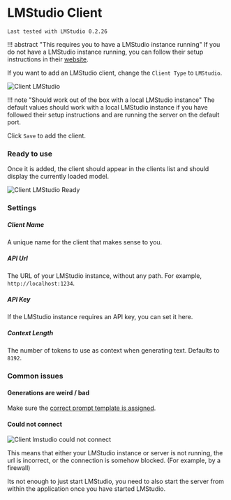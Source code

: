 # LMStudio Client
`Last tested with LMStudio 0.2.26`

!!! abstract "This requires you to have a LMStudio instance running"
    If you do not have a LMStudio instance running, you can follow their setup instructions 
    in their [website](https://lmstudio.ai/).

If you want to add an LMStudio client, change the `Client Type` to `LMStudio`.

![Client LMStudio](/talemate/img/0.26.0/client-lmstudio.png)

!!! note "Should work out of the box with a local LMStudio instance"
    The default values should work with a local LMStudio instance if you have followed their setup instructions and are running the server on the default port.

Click `Save` to add the client.

### Ready to use

Once it is added, the client should appear in the clients list and should display the currently loaded model.

![Client LMStudio Ready](/talemate/img/0.26.0/client-lmstudio-ready.png)

### Settings

##### Client Name

A unique name for the client that makes sense to you.

##### API Url

The URL of your LMStudio instance, without any path. For example, `http://localhost:1234`.

##### API Key

If the LMStudio instance requires an API key, you can set it here.

##### Context Length

The number of tokens to use as context when generating text. Defaults to `8192`.

### Common issues

#### Generations are weird / bad

Make sure the [correct prompt template is assigned](/user-guide/clients/prompt-templates/).

#### Could not connect

![Client lmstudio could not connect](/talemate/img/0.26.0/client-lmstudio-could-not-connect.png)

This means that either your LMStudio instance or server is not running, the url is incorrect, or the connection is somehow blocked. (For example, by a firewall)

Its not enough to just start LMStudio, you need to also start the server from within the application once you have started LMStudio.
